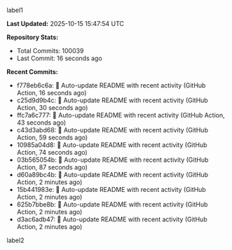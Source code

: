 
label1 
<!-- ACTIVITY_START -->
**Last Updated:** 2025-10-15 15:47:54 UTC

**Repository Stats:**
- Total Commits: 100039
- Last Commit: 16 seconds ago

**Recent Commits:**
- f778eb6c6a: 🤖 Auto-update README with recent activity (GitHub Action, 16 seconds ago)
- c25d9d9b4c: 🤖 Auto-update README with recent activity (GitHub Action, 30 seconds ago)
- ffc7a6c777: 🤖 Auto-update README with recent activity (GitHub Action, 43 seconds ago)
- c43d3abd68: 🤖 Auto-update README with recent activity (GitHub Action, 59 seconds ago)
- 10985a04d8: 🤖 Auto-update README with recent activity (GitHub Action, 74 seconds ago)
- 03b565054b: 🤖 Auto-update README with recent activity (GitHub Action, 87 seconds ago)
- d60a89bc4b: 🤖 Auto-update README with recent activity (GitHub Action, 2 minutes ago)
- 15b441983e: 🤖 Auto-update README with recent activity (GitHub Action, 2 minutes ago)
- 625b7bbe8b: 🤖 Auto-update README with recent activity (GitHub Action, 2 minutes ago)
- d3ac6adb47: 🤖 Auto-update README with recent activity (GitHub Action, 2 minutes ago)
<!-- ACTIVITY_END -->

label2
